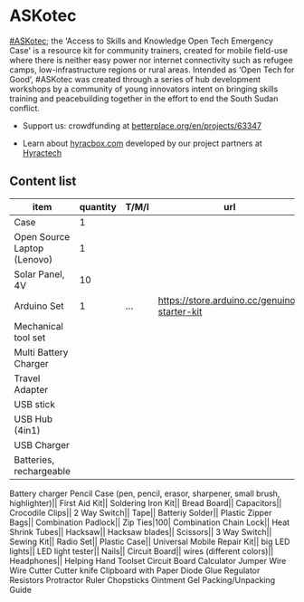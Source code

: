 # ASKotec

[#ASKotec](https://openculture.agency/outcomes/askotec/); the 'Access to Skills and Knowledge Open Tech Emergency Case' is a resource kit for community trainers, created for mobile field-use where there is neither easy power nor internet connectivity such as refugee camps, low-infrastructure regions or rural areas. Intended as ‘Open Tech for Good’, #ASKotec was created through a series of hub development workshops by a community of young innovators intent on bringing skills training and peacebuilding together in the effort to end the South Sudan conflict.


- Support us: crowdfunding at [betterplace.org/en/projects/63347](https://www.betterplace.org/en/projects/63347)

- Learn about [hyracbox.com](https://www.hyracbox.com/) developed by our project partners at [Hyractech](https://github.com/HyracTech)



## Content list 
item | quantity | T/M/I | url
---|---|---|---
Case|1|
Open Source Laptop (Lenovo)|1|
Solar Panel, 4V|10|
Arduino Set|1|…|https://store.arduino.cc/genuino-starter-kit
Mechanical tool set||
Multi Battery Charger||
Travel Adapter||
USB stick||
USB Hub (4in1)||
USB Charger||
Batteries, rechargeable||
Battery charger
Pencil Case (pen, pencil, erasor, sharpener, small brush, highlighter)||
First Aid Kit||
Soldering Iron Kit||
Bread Board||
Capacitors||
Crocodile Clips||
2 Way Switch||
Tape||
Batteriy Solder||
Plastic Zipper Bags||
Combination Padlock||
Zip Ties|100|
Combination Chain Lock||
Heat Shrink Tubes||
Hacksaw||
Hacksaw blades||
Scissors||
3 Way Switch||
Sewing Kit||
Radio Set||
Plastic Case||
Universal Mobile Repair Kit||
big LED lights||
LED light tester||
Nails||
Circuit Board||
wires (different colors)||
Headphones||
Helping Hand Toolset
Circuit Board
Calculator
Jumper Wire
Wire Cutter
Cutter knife
Clipboard with Paper
Diode
Glue
Regulator
Resistors
Protractor
Ruler
Chopsticks
Ointment Gel
Packing/Unpacking Guide
